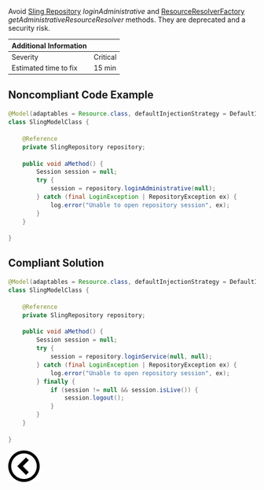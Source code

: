 <p>Avoid <a href="https://sling.apache.org/apidocs/sling10/org/apache/sling/jcr/api/SlingRepository.html#loginAdministrative-java.lang.String-">Sling
    Repository</a> <i>loginAdministrative</i> and
    <a href="https://sling.apache.org/apidocs/sling11/org/apache/sling/api/resource/ResourceResolverFactory.html#getAdministrativeResourceResolver-java.util.Map-">ResourceResolverFactory</a>
    <i>getAdministrativeResourceResolver</i> methods. They are deprecated and a security risk.
</p>

| Additional Information |          |
|------------------------|----------|
| Severity               | Critical | 
| Estimated time to fix  | 15 min   |


<h2>Noncompliant Code Example</h2>

```java
@Model(adaptables = Resource.class, defaultInjectionStrategy = DefaultInjectionStrategy.OPTIONAL)
class SlingModelClass {

    @Reference
    private SlingRepository repository;

    public void aMethod() {
        Session session = null;
        try {
            session = repository.loginAdministrative(null);
        } catch (final LoginException | RepositoryException ex) {
            log.error("Unable to open repository session", ex);
        }
    }
    
}
```
<h2>Compliant Solution</h2>

```java
@Model(adaptables = Resource.class, defaultInjectionStrategy = DefaultInjectionStrategy.OPTIONAL)
class SlingModelClass {

    @Reference
    private SlingRepository repository;

    public void aMethod() {
        Session session = null;
        try {
            session = repository.loginService(null, null);
        } catch (final LoginException | RepositoryException ex) {
            log.error("Unable to open repository session", ex);
        } finally {
            if (session != null && session.isLive()) {
                session.logout();
            }
        }
    }

}
```

[![Back to overview](back.svg)](../../README.md)
